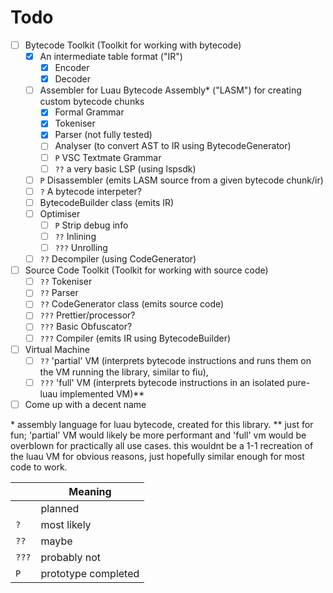 # Todo

- [ ] Bytecode Toolkit (Toolkit for working with bytecode)
    - [X] An intermediate table format ("IR")
        - [X] Encoder
        - [X] Decoder
    - [ ] Assembler for Luau Bytecode Assembly\* ("LASM") for creating custom bytecode chunks
        - [X] Formal Grammar
        - [X] Tokeniser
        - [X] Parser (not fully tested)
        - [ ] Analyser (to convert AST to IR using BytecodeGenerator)
        - [ ] `P` VSC Textmate Grammar
        - [ ] `??` a very basic LSP (using lspsdk)
    - [ ] `P` Disassembler (emits LASM source from a given bytecode chunk/ir)
    - [ ] `?` A bytecode interpeter?
    - [ ] BytecodeBuilder class (emits IR)
    - [ ] Optimiser
        - [ ] `P` Strip debug info
        - [ ] `??` Inlining
        - [ ] `???` Unrolling
    - [ ] `??` Decompiler (using CodeGenerator)
- [ ] Source Code Toolkit (Toolkit for working with source code)
    - [ ] `??` Tokeniser
    - [ ] `??` Parser
    - [ ] `??` CodeGenerator class (emits source code)
    - [ ] `???` Prettier/processor?
    - [ ] `???` Basic Obfuscator?
    - [ ] `???` Compiler (emits IR using BytecodeBuilder)
- [ ] Virtual Machine
    - [ ] `??` 'partial' VM (interprets bytecode instructions and runs them on the VM running the library, similar to fiu),
    - [ ] `???` 'full' VM (interprets bytecode instructions in an isolated pure-luau implemented VM)\*\*
- [ ] Come up with a decent name

\* assembly language for luau bytecode, created for this library.
\*\* just for fun; 'partial' VM would likely be more performant and 'full' vm would be overblown for practically all use cases. this wouldnt be a 1-1 recreation of the luau VM for obvious reasons, just hopefully similar enough for most code to work.

||Meaning|
|-|-|
||planned|
|`?`|most likely|
|`??`|maybe|
|`???`|probably not|
|`P`|prototype completed|